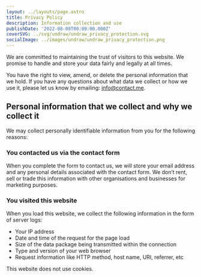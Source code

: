 ```yaml
---
layout: ../layouts/page.astro
title: Privacy Policy
description: Information collection and use
publishDate: '2022-08-08T00:00:00.000Z'
coverSVG: ../svg/undraw/undraw_privacy_protection.svg
socialImage: ../images/undraw/undraw_privacy_protection.png
---
```


We are committed to maintaining the trust of visitors to this website. We promise to handle and store your data fairly and legally at all times.

You have the right to view, amend, or delete the personal information that we hold. If you have any questions about what data we collect or how we use it, please let us know by emailing: info@contact.me.

## Personal information that we collect and why we collect it

We may collect personally identifiable information from you for the following reasons:

### You contacted us via the contact form

When you complete the form to contact us, we will store your email address and any personal details associated with the contact form. We don’t rent, sell or trade this information with other organisations and businesses for marketing purposes.

### You visited this website

When you load this website, we collect the following information in the form of server logs:

- Your IP address
- Date and time of the request for the page load
- Size of the data package being transmitted within the connection
- Type and version of your web browser
- Request information like HTTP method, host name, URI, referrer, etc

This website does not use cookies.
